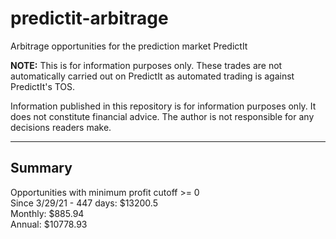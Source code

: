 # predictit-arbitrage

Arbitrage opportunities for the prediction market PredictIt

**NOTE:** This is for information purposes only. These trades are not automatically carried out on PredictIt as automated trading is against PredictIt's TOS.

Information published in this repository is for information purposes only. It does not constitute financial advice. The author is not responsible for any decisions readers make.

---

## Summary

Opportunities with minimum profit cutoff >= 0  
Since 3/29/21 - 447 days: $13200.5  
Monthly: $885.94  
Annual: $10778.93